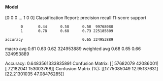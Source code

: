 #### Model
[0 0 0 ... 1 0 0]
Classification Report:
              precision    recall  f1-score   support

           0       0.44      0.58      0.50  99768080
           1       0.78      0.68      0.73 225185809

    accuracy                           0.65 324953889
   macro avg       0.61      0.63      0.62 324953889
weighted avg       0.68      0.65      0.66 324953889

Accuracy: 0.6483561333835891
Confusion Matrix:
[[ 57682079  42086001]
 [ 72182041 153003768]]
Confusion Matrix (%):
[[17.75085049 12.95137631]
 [22.21301035 47.08476285]]
